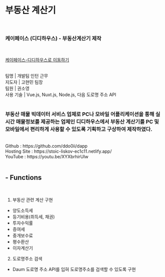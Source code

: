 # 부동산 계산기
<br/>

### 케이페이스 (디디하우스) - 부동산계산기 제작

<br/>

[케이페이스-디디하우스로 이동하기](https://www.ddhouse.co.kr/)

<br/>
팀명 | 개발팀 인턴 근무 <br/>
지도자 | 고현민 팀장 <br/>
팀원 | 권소영 <br/>
사용 기술 | Vue.js, Nuxt.js, Node.js, 다음 도로명 주소 API 
<br/><br/>

### 부동산 매물 빅데이터 서비스 업체로 PC나 모바일 어플리케이션을 통해 실시간 매물정보를 제공하는 업체인 디디하우스에서 부동산 계산기를 PC 및 모바일에서 편리하게 사용할 수 있도록 기획하고 구상하여 제작하였다.

<br/>
Github : https://github.com/ddo0ii/dapp <br/>
Hosting Site :  https://stoic-liskov-ec1c11.netlify.app/ <br/>
YouTube : https://youtu.be/XYXbrhirUIw 
<br/><br/>

## - Functions

<br/>

1.  부동산 관련 계산 구현
 - 양도소득세
 - 등기비용(취득세, 채권)
 - 투자수익률
 - 증여세
 - 중개보수료
 - 평수환산
 - 이자계산기
2.  도로명주소 검색
 - Daum 도로명 주소 API를 입혀 도로명주소를 검색할 수 있도록 구현
